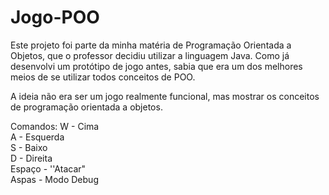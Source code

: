 # Jogo-POO
Este projeto foi parte da minha matéria de Programação Orientada a Objetos, que o professor decidiu utilizar a linguagem Java. Como já desenvolvi um protótipo de jogo antes, sabia que era um dos melhores meios de se utilizar todos conceitos de POO.

A ideia não era ser um jogo realmente funcional, mas mostrar os conceitos de programação orientada a objetos.

Comandos:
W - Cima<br>
A - Esquerda<br>
S - Baixo<br>
D - Direita<br>
Espaço - ''Atacar"<br>
Aspas - Modo Debug
